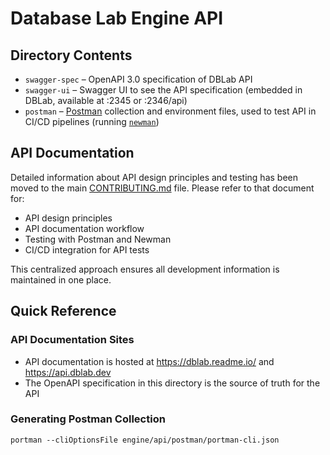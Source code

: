 # Database Lab Engine API

## Directory Contents
- `swagger-spec` – OpenAPI 3.0 specification of DBLab API
- `swagger-ui` – Swagger UI to see the API specification (embedded in DBLab, available at :2345 or :2346/api)
- `postman` – [Postman](https://www.postman.com/) collection and environment files, used to test API in CI/CD pipelines (running [`newman`](https://github.com/postmanlabs/newman))

## API Documentation

Detailed information about API design principles and testing has been moved to the main [CONTRIBUTING.md](../../CONTRIBUTING.md#api-design-and-testing) file. Please refer to that document for:

- API design principles
- API documentation workflow
- Testing with Postman and Newman
- CI/CD integration for API tests

This centralized approach ensures all development information is maintained in one place.

## Quick Reference

### API Documentation Sites
- API documentation is hosted at https://dblab.readme.io/ and https://api.dblab.dev
- The OpenAPI specification in this directory is the source of truth for the API

### Generating Postman Collection
```
portman --cliOptionsFile engine/api/postman/portman-cli.json
```